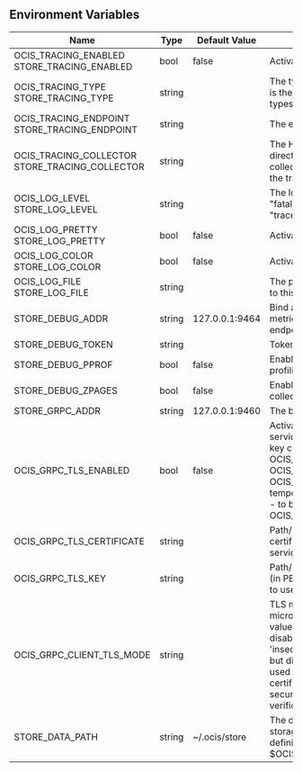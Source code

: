 ## Environment Variables

| Name | Type | Default Value | Description |
|------|------|---------------|-------------|
| OCIS_TRACING_ENABLED<br/>STORE_TRACING_ENABLED | bool | false | Activates tracing.|
| OCIS_TRACING_TYPE<br/>STORE_TRACING_TYPE | string |  | The type of tracing. Defaults to "", which is the same as "jaeger". Allowed tracing types are "jaeger" and "" as of now.|
| OCIS_TRACING_ENDPOINT<br/>STORE_TRACING_ENDPOINT | string |  | The endpoint of the tracing agent.|
| OCIS_TRACING_COLLECTOR<br/>STORE_TRACING_COLLECTOR | string |  | The HTTP endpoint for sending spans directly to a collector, i.e. http://jaeger-collector:14268/api/traces. Only used if the tracing endpoint is unset.|
| OCIS_LOG_LEVEL<br/>STORE_LOG_LEVEL | string |  | The log level. Valid values are: "panic", "fatal", "error", "warn", "info", "debug", "trace".|
| OCIS_LOG_PRETTY<br/>STORE_LOG_PRETTY | bool | false | Activates pretty log output.|
| OCIS_LOG_COLOR<br/>STORE_LOG_COLOR | bool | false | Activates colorized log output.|
| OCIS_LOG_FILE<br/>STORE_LOG_FILE | string |  | The path to the log file. Activates logging to this file if set.|
| STORE_DEBUG_ADDR | string | 127.0.0.1:9464 | Bind address of the debug server, where metrics, health, config and debug endpoints will be exposed.|
| STORE_DEBUG_TOKEN | string |  | Token to secure the metrics endpoint.|
| STORE_DEBUG_PPROF | bool | false | Enables pprof, which can be used for profiling.|
| STORE_DEBUG_ZPAGES | bool | false | Enables zpages, which can be used for collecting and viewing in-memory traces.|
| STORE_GRPC_ADDR | string | 127.0.0.1:9460 | The bind address of the GRPC service.|
| OCIS_GRPC_TLS_ENABLED | bool | false | Activates TLS for the grpcs based services using the server certifcate and key configured via OCIS_GRPC_TLS_CERTIFICATE and OCIS_GRPC_TLS_KEY. If OCIS_GRPC_TLS_CERTIFICATE is not set a temporary server certificate is generated - to be used with OCIS_GRPC_CLIENT_TLS_MODE=insecure.|
| OCIS_GRPC_TLS_CERTIFICATE | string |  | Path/File name of the TLS server certificate (in PEM format) for the grpc services.|
| OCIS_GRPC_TLS_KEY | string |  | Path/File name for the TLS certificate key (in PEM format) for the server certificate to use for the grpc services.|
| OCIS_GRPC_CLIENT_TLS_MODE | string |  | TLS mode for grpc connection to the go-micro based grpc services. Possible values are 'off', 'insecure' and 'on'. 'off': disables transport security for the clients. 'insecure' allows to use transport security, but disables certificate verification (to be used with the autogenerated self-signed certificates). 'on' enables transport security, including server ceritificate verification.|
| STORE_DATA_PATH | string | ~/.ocis/store | The directory where the filesystem storage will store ocis settings. If not definied, the root directory derives from $OCIS_BASE_DATA_PATH:/store.|